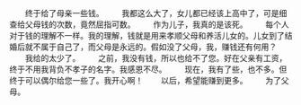 　　终于给了母亲一些钱。
　　我都这么大了，女儿都已经该上高中了，可是细查给父母钱的次数，竟然屈指可数。
　　作为儿子，我真的是该死。
　　每个人对于钱的理解不一样。我的理解，钱就是用来孝顺父母和养活儿女的。儿女到了结婚后就不属于自己了，而父母是永远的。假如没了父母，我，赚钱还有何用？
　　我给的太少了。
　　之前，我没有钱，所以也给不了您。好在父亲有工资，终于不用我背负不孝子的名字。我感恩不尽。
　　现在，我有了些，也不多。但终于可以偶尔给您一些了。我开心啊！
　　以后，希望能赚到更多。
　　为了父母。